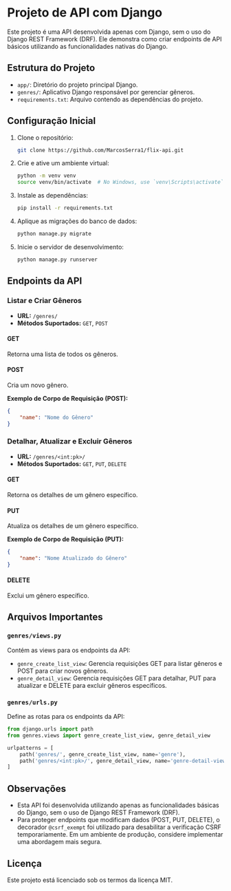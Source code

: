 # Projeto de API com Django

Este projeto é uma API desenvolvida apenas com Django, sem o uso do Django REST Framework (DRF). Ele demonstra como criar endpoints de API básicos utilizando as funcionalidades nativas do Django.

## Estrutura do Projeto

- `app/`: Diretório do projeto principal Django.
- `genres/`: Aplicativo Django responsável por gerenciar gêneros.
- `requirements.txt`: Arquivo contendo as dependências do projeto.

## Configuração Inicial

1. Clone o repositório:

   ```bash
   git clone https://github.com/MarcosSerra1/flix-api.git
   ```
2. Crie e ative um ambiente virtual:

   ```bash
   python -m venv venv
   source venv/bin/activate  # No Windows, use `venv\Scripts\activate`
   ```
3. Instale as dependências:

   ```bash
   pip install -r requirements.txt
   ```
4. Aplique as migrações do banco de dados:

   ```bash
   python manage.py migrate
   ```
5. Inicie o servidor de desenvolvimento:

   ```bash
   python manage.py runserver
   ```

## Endpoints da API

### Listar e Criar Gêneros

- **URL:** `/genres/`
- **Métodos Suportados:** `GET`, `POST`

#### GET

Retorna uma lista de todos os gêneros.

#### POST

Cria um novo gênero.

**Exemplo de Corpo de Requisição (POST):**

```json
{
    "name": "Nome do Gênero"
}
```

### Detalhar, Atualizar e Excluir Gêneros

- **URL:** `/genres/<int:pk>/`
- **Métodos Suportados:** `GET`, `PUT`, `DELETE`

#### GET

Retorna os detalhes de um gênero específico.

#### PUT

Atualiza os detalhes de um gênero específico.

**Exemplo de Corpo de Requisição (PUT):**

```json
{
    "name": "Nome Atualizado do Gênero"
}
```

#### DELETE

Exclui um gênero específico.

## Arquivos Importantes

### `genres/views.py`

Contém as views para os endpoints da API:

- `genre_create_list_view`: Gerencia requisições GET para listar gêneros e POST para criar novos gêneros.
- `genre_detail_view`: Gerencia requisições GET para detalhar, PUT para atualizar e DELETE para excluir gêneros específicos.

### `genres/urls.py`

Define as rotas para os endpoints da API:

```python
from django.urls import path
from genres.views import genre_create_list_view, genre_detail_view

urlpatterns = [
    path('genres/', genre_create_list_view, name='genre'),
    path('genres/<int:pk>/', genre_detail_view, name='genre-detail-view'),
]
```

## Observações

- Esta API foi desenvolvida utilizando apenas as funcionalidades básicas do Django, sem o uso de Django REST Framework (DRF).
- Para proteger endpoints que modificam dados (POST, PUT, DELETE), o decorador `@csrf_exempt` foi utilizado para desabilitar a verificação CSRF temporariamente. Em um ambiente de produção, considere implementar uma abordagem mais segura.

## Licença

Este projeto está licenciado sob os termos da licença MIT.
